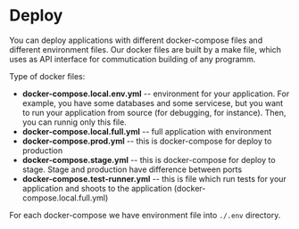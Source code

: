 # Deploy

You can deploy applications with different docker-compose files and different environment files. Our docker files are built by a make file, which uses as API interface for commutication building of any programm.

Type of docker files:

* **docker-compose.local.env.yml** -- environment for your application. For example, you have some databases and some servicese, but you want to run your application from source (for debugging, for instance). Then, you can runnig only this file.
* **docker-compose.local.full.yml** -- full application with environment
* **docker-compose.prod.yml** -- this is docker-compose for deploy to production
* **docker-compose.stage.yml** -- this is docker-compose for deploy to stage. Stage and production have difference between ports
* **docker-compose.test-runner.yml** -- this is file which run tests for your application and shoots to the application (docker-compose.local.full.yml)

For each docker-compose we have environment file into `./.env` directory.
